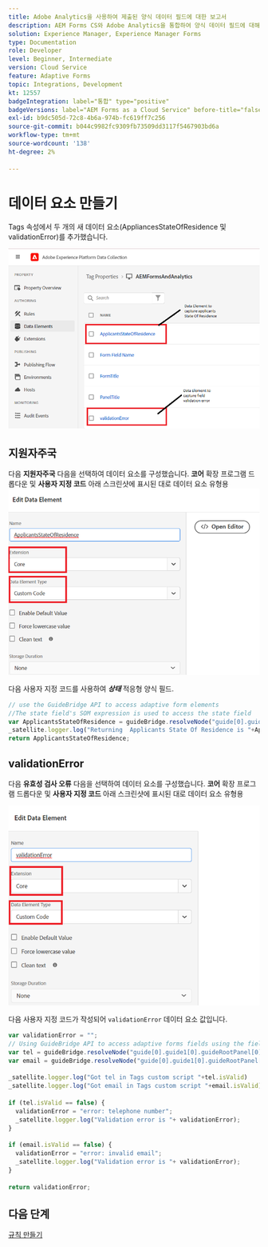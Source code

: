```yaml
---
title: Adobe Analytics을 사용하여 제출된 양식 데이터 필드에 대한 보고서
description: AEM Forms CS와 Adobe Analytics을 통합하여 양식 데이터 필드에 대해 보고합니다
solution: Experience Manager, Experience Manager Forms
type: Documentation
role: Developer
level: Beginner, Intermediate
version: Cloud Service
feature: Adaptive Forms
topic: Integrations, Development
kt: 12557
badgeIntegration: label="통합" type="positive"
badgeVersions: label="AEM Forms as a Cloud Service" before-title="false"
exl-id: b9dc505d-72c8-4b6a-974b-fc619ff7c256
source-git-commit: b044c9982fc9309fb73509dd3117f5467903bd6a
workflow-type: tm+mt
source-wordcount: '138'
ht-degree: 2%

---
```


# 데이터 요소 만들기

Tags 속성에서 두 개의 새 데이터 요소(AppliancesStateOfResidence 및 validationError)를 추가했습니다.

![적응형 양식](assets/data_elements.png)

## 지원자주국

다음 **지원자주국** 다음을 선택하여 데이터 요소를 구성했습니다. **코어** 확장 프로그램 드롭다운 및 **사용자 지정 코드** 아래 스크린샷에 표시된 대로 데이터 요소 유형용
![지원자-주 정부](assets/applicantstateofresidence.png)

다음 사용자 지정 코드를 사용하여 **_상태_** 적응형 양식 필드.

```javascript
// use the GuideBridge API to access adaptive form elements
//The state field's SOM expression is used to access the state field
var ApplicantsStateOfResidence = guideBridge.resolveNode("guide[0].guide1[0].guideRootPanel[0].state[0]").value;
_satellite.logger.log("Returning  Applicants State Of Residence is "+ApplicantsStateOfResidence);
return ApplicantsStateOfResidence;
```

## validationError

다음 **유효성 검사 오류** 다음을 선택하여 데이터 요소를 구성했습니다. **코어** 확장 프로그램 드롭다운 및 **사용자 지정 코드** 아래 스크린샷에 표시된 대로 데이터 요소 유형용

![유효성 검사 오류](assets/validation-error.png)

다음 사용자 지정 코드가 작성되어 `validationError` 데이터 요소 값입니다.

```javascript
var validationError = "";
// Using GuideBridge API to access adaptive forms fields using the fields SOM expression
var tel = guideBridge.resolveNode("guide[0].guide1[0].guideRootPanel[0].telephone[0]");
var email = guideBridge.resolveNode("guide[0].guide1[0].guideRootPanel[0].email[0]");

_satellite.logger.log("Got tel in Tags custom script "+tel.isValid)
_satellite.logger.log("Got email in Tags custom script "+email.isValid)

if (tel.isValid == false) {  
  validationError = "error: telephone number";
  _satellite.logger.log("Validation error is "+ validationError);
}

if (email.isValid == false) {  
  validationError = "error: invalid email";
  _satellite.logger.log("Validation error is "+ validationError);
}

return validationError;
```

## 다음 단계

[규칙 만들기](./rules.md)